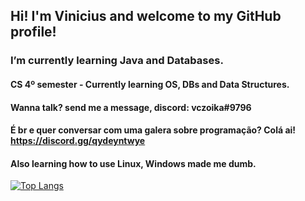 ## Hi! I'm Vinicius and welcome to my GitHub profile!

### I’m currently learning Java and Databases.
#### CS 4º semester - Currently learning OS, DBs and Data Structures.
#### Wanna talk? send me a message, discord: vczoika#9796
#### É br e quer conversar com uma galera sobre programação? Colá ai! https://discord.gg/qydeyntwye
#### Also learning how to use Linux, Windows made me dumb.


[![Top Langs](https://github-readme-stats.vercel.app/api/top-langs/?username=vczoika&layout=compact&theme=tokyonight)](https://github.com/vczoika/github-readme-stats)



